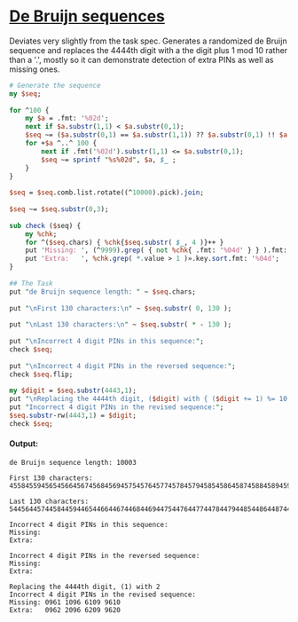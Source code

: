[1]: https://rosettacode.org/wiki/De_Bruijn_sequences

# [De Bruijn sequences][1]

Deviates very slightly from the task spec. Generates a randomized de Bruijn sequence and replaces the 4444th digit with a the digit plus 1 mod 10 rather than a '.', mostly so it can demonstrate detection of extra PINs as well as missing ones.

```perl
# Generate the sequence
my $seq;
 
for ^100 {
    my $a = .fmt: '%02d';
    next if $a.substr(1,1) < $a.substr(0,1);
    $seq ~= ($a.substr(0,1) == $a.substr(1,1)) ?? $a.substr(0,1) !! $a;
    for +$a ^..^ 100 {
        next if .fmt('%02d').substr(1,1) <= $a.substr(0,1);
        $seq ~= sprintf "%s%02d", $a, $_ ;
    }
}
 
$seq = $seq.comb.list.rotate((^10000).pick).join;
 
$seq ~= $seq.substr(0,3);
 
sub check ($seq) {
    my %chk;
    for ^($seq.chars) { %chk{$seq.substr( $_, 4 )}++ }
    put 'Missing: ', (^9999).grep( { not %chk{ .fmt: '%04d' } } ).fmt: '%04d';
    put 'Extra:   ', %chk.grep( *.value > 1 )».key.sort.fmt: '%04d';
}
 
## The Task
put "de Bruijn sequence length: " ~ $seq.chars;
 
put "\nFirst 130 characters:\n" ~ $seq.substr( 0, 130 );
 
put "\nLast 130 characters:\n" ~ $seq.substr( * - 130 );
 
put "\nIncorrect 4 digit PINs in this sequence:";
check $seq;
 
put "\nIncorrect 4 digit PINs in the reversed sequence:";
check $seq.flip;
 
my $digit = $seq.substr(4443,1);
put "\nReplacing the 4444th digit, ($digit) with { ($digit += 1) %= 10 }";
put "Incorrect 4 digit PINs in the revised sequence:";
$seq.substr-rw(4443,1) = $digit;
check $seq;
```

#### Output:
```
de Bruijn sequence length: 10003

First 130 characters:
4558455945654566456745684569457545764577457845794585458645874588458945954596459745984599464647464846494655465646574658465946654666

Last 130 characters:
5445644574458445944654466446744684469447544764477447844794485448644874488448944954496449744984499454546454745484549455545564557455

Incorrect 4 digit PINs in this sequence:
Missing: 
Extra:   

Incorrect 4 digit PINs in the reversed sequence:
Missing: 
Extra:   

Replacing the 4444th digit, (1) with 2
Incorrect 4 digit PINs in the revised sequence:
Missing: 0961 1096 6109 9610
Extra:   0962 2096 6209 9620
```
